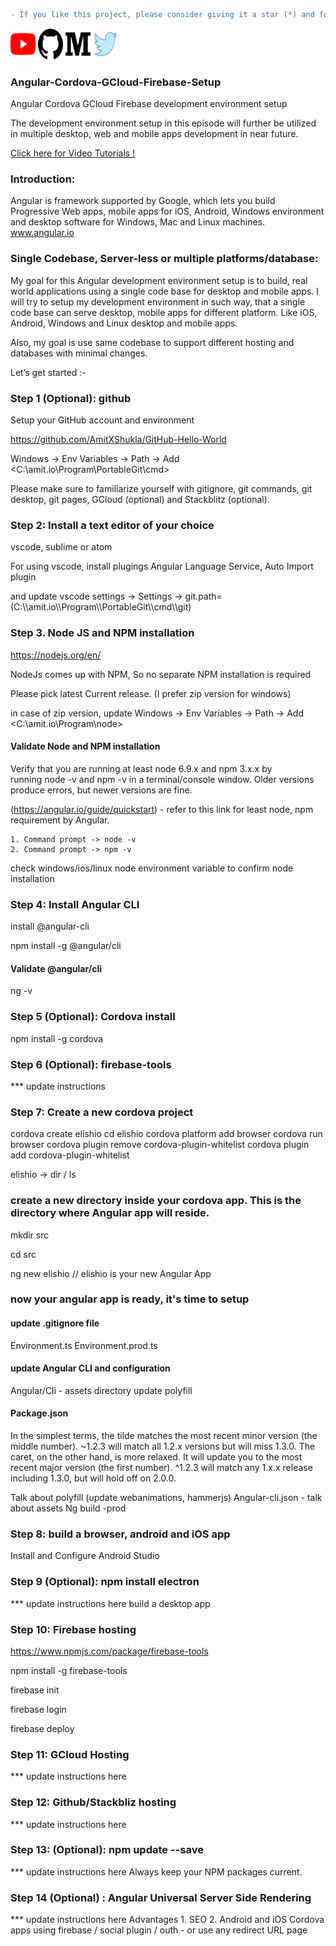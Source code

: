 ```diff
- If you like this project, please consider giving it a star (*) and follow me at GitHub & YouTube.
```
[<img src="https://github.com/AmitXShukla/AmitXShukla.github.io/blob/master/assets/icons/youtube.svg" width=40 height=50>](https://youtube.com/AmitShukla_AI)
[<img src="https://github.com/AmitXShukla/AmitXShukla.github.io/blob/master/assets/icons/github.svg" width=40 height=50>](https://github.com/AmitXShukla)
[<img src="https://github.com/AmitXShukla/AmitXShukla.github.io/blob/master/assets/icons/medium.svg" width=40 height=50>](https://medium.com/@Amit_Shukla)
[<img src="https://github.com/AmitXShukla/AmitXShukla.github.io/blob/master/assets/icons/twitter_1.svg" width=40 height=50>](https://twitter.com/ashuklax)

### Angular-Cordova-GCloud-Firebase-Setup
Angular Cordova GCloud Firebase development environment setup

The development environment setup in this episode will further be utilized in multiple desktop, web and mobile apps development in near future.

[Click here for Video Tutorials !](https://www.youtube.com/watch?v=Tua9Cbw_YgU&list=PLp0TENYyY8lF1I4EgKLcwRvxy820BgWpd)

### Introduction:
Angular is framework supported by Google, which lets you build Progressive Web apps, mobile apps for iOS, Android, Windows environment and desktop software for Windows, Mac and Linux machines.
www.angular.io

### Single Codebase, Server-less or multiple platforms/database:
My goal for this Angular development environment setup is to build, real world applications using a single code base for desktop and mobile apps.
I will try to setup my development environment in such way, that a single code base can serve desktop, mobile apps for different platform. Like iOS, Android, Windows and Linux desktop and mobile apps.

Also, my goal is use same codebase to support different hosting and databases with minimal changes.

Let’s get started :-

### Step 1 (Optional): github
Setup your GitHub account and environment

https://github.com/AmitXShukla/GitHub-Hello-World

Windows -> Env Variables -> Path -> Add <C:\amit.io\Program\PortableGit\cmd>

Please make sure to familiarize yourself with gitignore, git commands, git desktop, git pages, GCloud (optional) and Stackblitz (optional).

### Step 2: Install a text editor of your choice
vscode, sublime or atom

For using vscode, install plugings
Angular Language Service, Auto Import plugin

and update vscode settings -> Settings -> git.path=<git installation> (C:\\\amit.io\\\Program\\\PortableGit\\\cmd\\\git)
  
  
### Step 3. Node JS and NPM installation
https://nodejs.org/en/

NodeJs comes up with NPM, So no separate NPM installation is required

Please pick latest Current release. (I prefer zip version for windows)

in case of zip version, update Windows -> Env Variables -> Path -> Add <C:\amit.io\Program\node>

#### Validate Node and NPM installation

Verify that you are running at least node 6.9.x and npm 3.x.x by running node -v and npm -v in a terminal/console window. Older versions produce errors, but newer versions are fine.

(https://angular.io/guide/quickstart) - refer to this link for least node, npm requirement by Angular.

	1. Command prompt -> node -v
	2. Command prompt -> npm -v
  
check windows/ios/linux node environment variable to confirm node installation

### Step 4: Install Angular CLI

install @angular-cli

npm install -g @angular/cli

#### Validate @angular/cli
ng -v

### Step 5 (Optional): Cordova install

npm install -g cordova

### Step 6 (Optional): firebase-tools
*** update instructions

### Step 7: Create a new cordova project

cordova create elishio
cd elishio
cordova platform add browser
cordova run browser
cordova plugin remove cordova-plugin-whitelist
cordova plugin add cordova-plugin-whitelist

elishio -> dir / ls
### create a new <src> directory inside your cordova app. This is the directory where Angular app will reside.
	
mkdir src

cd src

ng new elishio // elishio is your new Angular App

### now your angular app is ready, it's time to setup

#### update .gitignore file

Environment.ts
Environment.prod.ts

#### update Angular CLI and configuration
Angular/Cli - assets directory
update polyfill

#### Package.json
In the simplest terms, the tilde matches the most recent minor version (the middle number). ~1.2.3 will match all 1.2.x versions but will miss 1.3.0.
The caret, on the other hand, is more relaxed. It will update you to the most recent major version (the first number). ^1.2.3 will match any 1.x.x release including 1.3.0, but will hold off on 2.0.0.

Talk about polyfill (update webanimations, hammerjs)
Angular-cli.json - talk about assets
Ng build -prod

### Step 8: build a browser, android and iOS app
Install and Configure Android Studio

### Step 9 (Optional): npm install electron
*** update instructions here
build a desktop app

### Step 10: Firebase hosting

https://www.npmjs.com/package/firebase-tools

npm install -g firebase-tools

firebase init

firebase login

firebase deploy


### Step 11: GCloud Hosting
*** update instructions here

### Step 12: Github/Stackbliz hosting
*** update instructions here

### Step 13: (Optional): npm update --save
*** update instructions here
Always keep your NPM packages current.

### Step 14 (Optional) : Angular Universal Server Side Rendering
*** update instructions here
Advantages
	1. SEO
	2. Android and iOS Cordova apps using firebase / social plugin / outh - or use any redirect URL page
  


